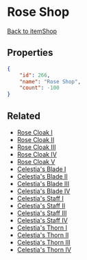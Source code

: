 # Rose Shop

<no description available>

[Back to itemShop](../item-shops.md)

## Properties

```json
{
    "id": 266,
    "name": "Rose Shop",
    "count": -100
}
```

## Related

- [Rose Cloak I](../items/6945-rose-cloak-i.md)
- [Rose Cloak II](../items/6946-rose-cloak-ii.md)
- [Rose Cloak III](../items/6947-rose-cloak-iii.md)
- [Rose Cloak IV](../items/6948-rose-cloak-iv.md)
- [Rose Cloak V](../items/6949-rose-cloak-v.md)
- [Celestia's Blade I](../items/6950-celestia-s-blade-i.md)
- [Celestia's Blade II](../items/6951-celestia-s-blade-ii.md)
- [Celestia's Blade III](../items/6952-celestia-s-blade-iii.md)
- [Celestia's Blade IV](../items/6953-celestia-s-blade-iv.md)
- [Celestia's Staff I](../items/6954-celestia-s-staff-i.md)
- [Celestia's Staff II](../items/6955-celestia-s-staff-ii.md)
- [Celestia's Staff III](../items/6956-celestia-s-staff-iii.md)
- [Celestia's Staff IV](../items/6957-celestia-s-staff-iv.md)
- [Celestia's Thorn I](../items/6958-celestia-s-thorn-i.md)
- [Celestia's Thorn II](../items/6959-celestia-s-thorn-ii.md)
- [Celestia's Thorn III](../items/6960-celestia-s-thorn-iii.md)
- [Celestia's Thorn IV](../items/6961-celestia-s-thorn-iv.md)

